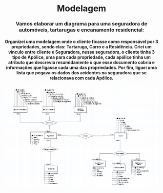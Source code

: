 <h1 align="center"> Modelagem </h1>
<h3 align="center"> Vamos elaborar um diagrama para uma seguradora de automóveis, tartarugas e encanamento residencial: </h3>
<h4 align="center"> Organizei uma modelagem onde o cliente ficasse como responsável por 3 propriedades, sendo elas: Tartaruga, Carro e a Residência. Criei um vínculo entre cliente e Seguradora, nessa seguradora, o cliente tinha 3 tipo de Apólice, uma para cada propriedade, cada apólice tinha um atributo que descrevia resumidamente o que esse documento cobria e informações que ligasse cada uma das propriedades. Por fim, liguei uma lista que pegava os dados dos acidentes na seguradora que se relacionava com cada Apólice. </h4>


![descrição da imagem](https://github.com/Bessa1/modelagem/blob/83a98ccf4c4e20f141af8c287c4179a0217bb829/imgmodelo.png)

